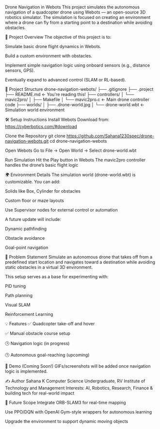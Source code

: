 Drone Navigation in Webots
This project simulates the autonomous navigation of a quadcopter drone using Webots — an open-source 3D robotics simulator. The simulation is focused on creating an environment where a drone can fly from a starting point to a destination while avoiding obstacles.

🚀 Project Overview
The objective of this project is to:

Simulate basic drone flight dynamics in Webots.

Build a custom environment with obstacles.

Implement simple navigation logic using onboard sensors (e.g., distance sensors, GPS).

Eventually expand to advanced control (SLAM or RL-based).

📁 Project Structure
drone-navigation-webots/
├── .gitignore
├── .project
├── README.md ← You're reading this!
├── controllers/
│ └── mavic2pro/
│ ├── Makefile
│ └── mavic2pro.c ← Main drone controller code
├── worlds/
│ ├── .drone-world.jpg
│ └── drone-world.wbt ← Simulation world environment

🛠 Setup Instructions
Install Webots
Download from: https://cyberbotics.com/#download

Clone the Repository
git clone https://github.com/Sahana1230spec/drone-navigation-webots.git
cd drone-navigation-webots

Open Webots
Go to File → Open World → Select drone-world.wbt

Run Simulation
Hit the Play button in Webots
The mavic2pro controller handles the drone’s basic flight logic

🌍 Environment Details
The simulation world (drone-world.wbt) is customizable. You can add:

Solids like Box, Cylinder for obstacles

Custom floor or maze layouts

Use Supervisor nodes for external control or automation

A future update will include:

Dynamic pathfinding

Obstacle avoidance

Goal-point navigation

🧠 Problem Statement
Simulate an autonomous drone that takes off from a predefined start location and navigates toward a destination while avoiding static obstacles in a virtual 3D environment.

This setup serves as a base for experimenting with:

PID tuning

Path planning

Visual SLAM

Reinforcement Learning

💡 Features
✅ Quadcopter take-off and hover

✅ Manual obstacle course setup

🕒 Navigation logic (in progress)

🕒 Autonomous goal-reaching (upcoming)

📸 Demo (Coming Soon!)
GIFs/screenshots will be added once navigation logic is implemented.

✍️ Author
Sahana K
Computer Science Undergraduate, RV Institute of Technology and Management
Interests: AI, Robotics, Research, Finance & building tech for real-world impact

📌 Future Scope
Integrate ORB-SLAM3 for real-time mapping

Use PPO/DQN with OpenAI Gym-style wrappers for autonomous learning

Upgrade the environment to support dynamic moving objects